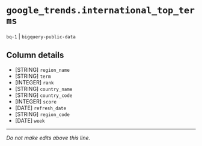 # `google_trends.international_top_terms`
`bq-1` | `bigquery-public-data`

## Column details
* [STRING]    `region_name`
* [STRING]    `term`
* [INTEGER]   `rank`
* [STRING]    `country_name`
* [STRING]    `country_code`
* [INTEGER]   `score`
* [DATE]      `refresh_date`
* [STRING]    `region_code`
* [DATE]      `week`

-------------------------------------------------------------------------------
*Do not make edits above this line.*
